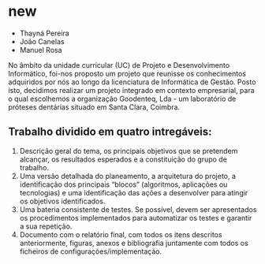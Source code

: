 # new

* Thayná Pereira
* João Canelas
* Manuel Rosa

No âmbito da unidade curricular (UC) de Projeto e Desenvolvimento Informático, foi-nos proposto um projeto que reunisse os conhecimentos adquiridos por nós ao longo da licenciatura de Informática de Gestão. Posto isto, decidimos realizar um projeto integrado em contexto empresarial, para o qual escolhemos a organização Goodenteq, Lda - um laboratório de próteses dentárias situado em Santa Clara, Coimbra. 

## Trabalho dividido em quatro intregáveis:
  1. Descrição geral do tema, os principais objetivos que se pretendem alcançar, os resultados esperados e a constituição do grupo de trabalho. 
  2. Uma versão detalhada do planeamento, a arquitetura do projeto, a identificação dos principais “blocos” (algoritmos, aplicações ou tecnologias) e uma identificação das ações a desenvolver para atingir os objetivos identificados. 
  3. Uma bateria consistente de testes. Se possível, devem ser apresentados os procedimentos implementados para automatizar os testes e garantir a sua repetição.
  4. Documento com o relatório final, com todos os itens descritos anteriormente, figuras, anexos e bibliografia juntamente com todos os ficheiros de configurações/implementação. 
